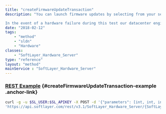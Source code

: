 ```yaml
---
title: "createFirmwareUpdateTransaction"
description: "You can launch firmware updates by selecting from your server list. It will bring your server offline for approximately 20 minutes while the updates are in progress. 

In the event of a hardware failure during this test our datacenter engineers will be notified of the problem automatically. They will then replace any failed components to bring your server back online, and will be contacting you to ensure that impact on your server is minimal. "
date: "2018-02-12"
tags:
    - "method"
    - "sldn"
    - "Hardware"
classes:
    - "SoftLayer_Hardware_Server"
type: "reference"
layout: "method"
mainService : "SoftLayer_Hardware_Server"
---
```


### [REST Example](#createFirmwareUpdateTransaction-example) <a href="/article/rest/"><i class="fas fa-question"></i></a> {#createFirmwareUpdateTransaction-example .anchor-link} 
```bash
curl -g -u $SL_USER:$SL_APIKEY -X POST -d '{"parameters": [int, int, int, int, int]}' \
'https://api.softlayer.com/rest/v3.1/SoftLayer_Hardware_Server/{SoftLayer_Hardware_ServerID}/createFirmwareUpdateTransaction'
```
